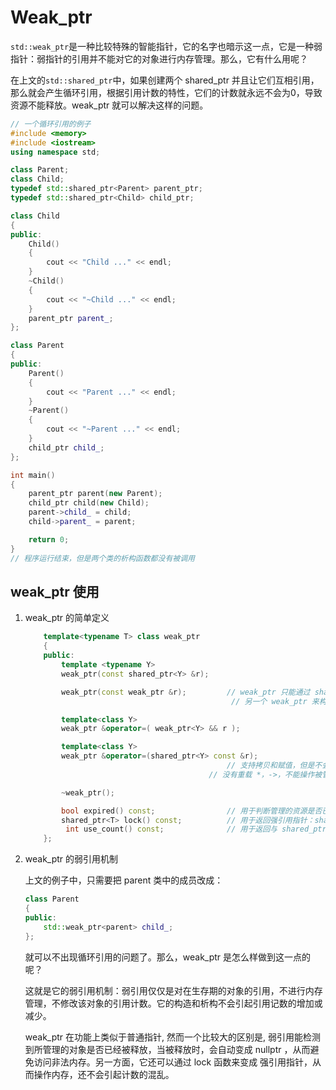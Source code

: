 # Weak_ptr

`std::weak_ptr`是一种比较特殊的智能指针，它的名字也暗示这一点，它是一种弱指针：弱指针的引用并不能对它的对象进行内存管理。那么，它有什么用呢？

在上文的`std::shared_ptr`中，如果创建两个 shared_ptr 并且让它们互相引用，那么就会产生循环引用，根据引用计数的特性，它们的计数就永远不会为0，导致资源不能释放。weak_ptr 就可以解决这样的问题。

```c++
// 一个循环引用的例子
#include <memory>
#include <iostream>
using namespace std;

class Parent;
class Child;
typedef std::shared_ptr<Parent> parent_ptr;
typedef std::shared_ptr<Child> child_ptr;

class Child
{
public:
    Child()
    {
        cout << "Child ..." << endl;
    }
    ~Child()
    {
        cout << "~Child ..." << endl;
    }
    parent_ptr parent_;
};

class Parent
{
public:
    Parent()
    {
        cout << "Parent ..." << endl;
    }
    ~Parent()
    {
        cout << "~Parent ..." << endl;
    }
    child_ptr child_;
};

int main()
{
    parent_ptr parent(new Parent);
    child_ptr child(new Child);
    parent->child_ = child;
    child->parent_ = parent;

    return 0;
}
// 程序运行结束，但是两个类的析构函数都没有被调用
```

## weak_ptr 使用

1. weak_ptr 的简单定义

   ```c++
       template<typename T> class weak_ptr
       {
       public:
           template <typename Y>
           weak_ptr(const shared_ptr<Y> &r);

           weak_ptr(const weak_ptr &r);			// weak_ptr 只能通过 shared_ptr 或者
         										 // 另一个 weak_ptr 来构造

           template<class Y>
           weak_ptr &operator=( weak_ptr<Y> && r ); 

           template<class Y>
           weak_ptr &operator=(shared_ptr<Y> const &r);
         										// 支持拷贝和赋值，但是不会影响对应的 shared_ptr 										    // 内部对象的计数
   											// 没有重载 *，->，不能操作被管理的资源

           ~weak_ptr();

           bool expired() const;				// 用于判断管理的资源是否已经被释放
           shared_ptr<T> lock() const;			// 用于返回强引用指针：shared_ptr
         	int use_count() const;			    // 用于返回与 shared_ptr 共享的对象的引用计数
       };
   ```

2. weak_ptr 的弱引用机制

   上文的例子中，只需要把 parent 类中的成员改成：

   ```c++
   class Parent
   {
   public:
       std::weak_ptr<parent> child_;
   };
   ```

   就可以不出现循环引用的问题了。那么，weak_ptr 是怎么样做到这一点的呢？

   这就是它的弱引用机制：弱引用仅仅是对在生存期的对象的引用，不进行内存管理，不修改该对象的引用计数。它的构造和析构不会引起引用记数的增加或减少。

   weak_ptr 在功能上类似于普通指针, 然而一个比较大的区别是, 弱引用能检测到所管理的对象是否已经被释放，当被释放时，会自动变成 nullptr ，从而避免访问非法内存。另一方面，它还可以通过 lock 函数来变成 强引用指针，从而操作内存，还不会引起计数的混乱。




